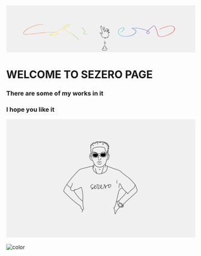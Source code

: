 ![](_pics/bird.png)
<!-- _coverpage.md -->

# WELCOME TO SEZERO PAGE  
### There are some of my works in it
### I hope you like it

<!-- 背景图片 -->

![](_pics/boy.png)

<!-- 背景色 -->

![color](#f0f0f0)
